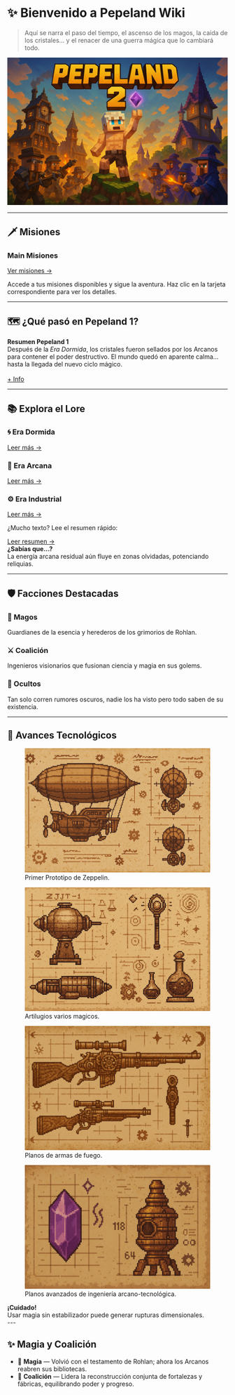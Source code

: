 # ✨ Bienvenido a **Pepeland Wiki**

> Aquí se narra el paso del tiempo, el ascenso de los magos, la caída de los cristales... y el renacer de una guerra mágica que lo cambiará todo.

<p align="center">
  <img src="other/images/portada.png" alt="Pepeland Portada" width="1200">
</p>


---
## 🗡️ Misiones
<div class="missions-grid">
  <div class="mission-card">
    <h3>Main Misiones</h3>
    <a href="missions/MainMisiones" class="md-button md-button--primary">
      Ver misiones →
    </a>
  </div>
  <p class="missions-intro">
  Accede a tus misiones disponibles y sigue la aventura.  
  Haz clic en la tarjeta correspondiente para ver los detalles.
</p>

  <!-- Ejemplo si tuvieras más categorías:
  <div class="mission-card">
    <h3>Misiones Secundarias</h3>
    <a href="missions/SideQuests" class="md-button">
      Ver misiones →
    </a>
  </div>
  -->
</div>

---

## 🗺️ ¿Qué pasó en **Pepeland 1**?

<div class="info-box">
  <strong>Resumen Pepeland 1</strong><br>
  Después de la <em>Era Dormida</em>, los cristales fueron sellados por los Arcanos para contener el poder 
  destructivo. El mundo quedó en aparente calma… hasta la llegada del nuevo ciclo mágico. 
    <br><br>
    <div style="display:flex; text-align:center;"><a href="Lore/Pepeland_1">+ Info</a></div>
</div>



---

## 📚 Explora el **Lore**

<div class="card-grid">
  <div class="card">
    <h3>🌀 Era Dormida</h3>
    <a href="Lore/1.%20Era%20Dormida/ERA%20DORMIDA">Leer más →</a>
  </div>
  <div class="card">
    <h3>🌟 Era Arcana</h3>
    <a href="Lore/2.%20Era%20Arcana/1._El_Despertar_y_la_Expansion">Leer más →</a>
  </div>
  <div class="card">
    <h3>⚙️ Era Industrial</h3>
    <a href="Lore/3.%20Era%20Industrial/ERA%20INDUSTRIAL">Leer más →</a>
  </div>
</div>

<div class="cta-box">
  <p>¿Mucho texto? Lee el resumen rápido:</p>
  <a class="cta-button" href="Lore/Resumen">Leer resumen →</a>
</div>

<div class="admonition note">
  <strong>¿Sabías que…?</strong><br>
  La energía arcana residual aún fluye en zonas olvidadas, potenciando reliquias.
</div>


---

## 🛡️ Facciones Destacadas

<div class="card-grid">
  <div class="card">
    <h3>🔮 Magos</h3>
    <p>Guardianes de la esencia y herederos de los grimorios de Rohlan.</p>
  </div>
  <div class="card">
    <h3>⚔️ Coalición</h3>
    <p>Ingenieros visionarios que fusionan ciencia y magia en sus golems.</p>
  </div>
  <div class="card">
    <h3>🤖 Ocultos</h3>
    <p>Tan solo corren rumores oscuros, nadie los ha visto pero todo saben de su existencia.</p>
  </div>
</div>



---

## 🔧 Avances Tecnológicos
<div class="image-grid">
  <figure>
    <img src="other/images/plano1.png" alt="Planos de Tecnología">
    <figcaption>Primer Prototipo de Zeppelin.</figcaption>
  </figure>
  <figure>
    <img src="other/images/plano2.png" alt="Planos de Tecnología">
    <figcaption>Artilugios varios magicos.</figcaption>
  </figure>
  <figure>
    <img src="other/images/plano3.png" alt="Planos de Tecnología">
    <figcaption>Planos de armas de fuego.</figcaption>
  </figure>
  <figure>
    <img src="other/images/plano4.png" alt="Planos de Tecnología">
    <figcaption>Planos avanzados de ingeniería arcano-tecnológica.</figcaption>
  </figure>
</div>


<div class="admonition warning">
  <strong>¡Cuidado!</strong><br>
  Usar magia sin estabilizador puede generar rupturas dimensionales.
</div>
---

## ✨ Magia y Coalición

<ul class="feature-list">
  <li>🔮 <strong>Magia</strong> — Volvió con el testamento de Rohlan; ahora los Arcanos reabren sus bibliotecas.</li>
  <li>🤝 <strong>Coalición</strong> — Lidera la reconstrucción conjunta de fortalezas y fábricas, equilibrando poder y progreso.</li>
</ul>
